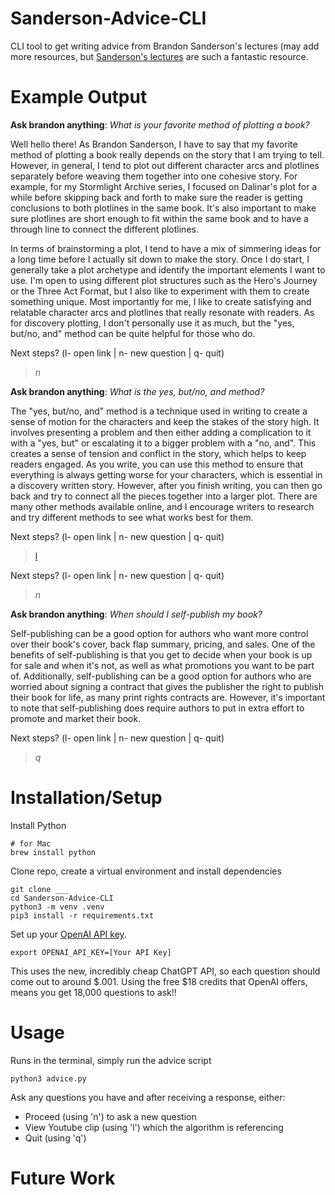 # Sanderson-Advice-CLI
CLI tool to get writing advice from Brandon Sanderson's lectures (may add more resources, but [Sanderson's lectures](https://www.youtube.com/watch?v=0cf-qdZ7GbA&list=PLSH_xM-KC3Zv-79sVZTTj-YA6IAqh8qeQ) are such a fantastic resource.

# Example Output

**Ask brandon anything**: *What is your favorite method of plotting a book?*

Well hello there! As Brandon Sanderson, I have to say that my favorite method of plotting a book really depends on the story that I am trying to tell. However, in general, I tend to plot out different character arcs and plotlines separately before weaving them together into one cohesive story. For example, for my Stormlight Archive series, I focused on Dalinar's plot for a while before skipping back and forth to make sure the reader is getting conclusions to both plotlines in the same book. It's also important to make sure plotlines are short enough to fit within the same book and to have a through line to connect the different plotlines. 

In terms of brainstorming a plot, I tend to have a mix of simmering ideas for a long time before I actually sit down to make the story. Once I do start, I generally take a plot archetype and identify the important elements I want to use. I'm open to using different plot structures such as the Hero's Journey or the Three Act Format, but I also like to experiment with them to create something unique. Most importantly for me, I like to create satisfying and relatable character arcs and plotlines that really resonate with readers. As for discovery plotting, I don't personally use it as much, but the "yes, but/no, and" method can be quite helpful for those who do.

Next steps? (l- open link | n- new question | q- quit)

> *n*

**Ask brandon anything**: *What is the yes, but/no, and method?*

The "yes, but/no, and" method is a technique used in writing to create a sense of motion for the characters and keep the stakes of the story high. It involves presenting a problem and then either adding a complication to it with a "yes, but" or escalating it to a bigger problem with a "no, and". This creates a sense of tension and conflict in the story, which helps to keep readers engaged. As you write, you can use this method to ensure that everything is always getting worse for your characters, which is essential in a discovery written story. However, after you finish writing, you can then go back and try to connect all the pieces together into a larger plot. There are many other methods available online, and I encourage writers to research and try different methods to see what works best for them.

Next steps? (l- open link | n- new question | q- quit)

> [l](https://www.youtube.com/watch?v=Qgbsz7Gnrd8&t=4117s&ab_channel=BrandonSanderson)            

Next steps? (l- open link | n- new question | q- quit)

> *n*

**Ask brandon anything**: *When should I self-publish my book?*

Self-publishing can be a good option for authors who want more control over their book's cover, back flap summary, pricing, and sales. One of the benefits of self-publishing is that you get to decide when your book is up for sale and when it's not, as well as what promotions you want to be part of. Additionally, self-publishing can be a good option for authors who are worried about signing a contract that gives the publisher the right to publish their book for life, as many print rights contracts are. However, it's important to note that self-publishing does require authors to put in extra effort to promote and market their book.

Next steps? (l- open link | n- new question | q- quit)

> *q*


# Installation/Setup

Install Python
```
# for Mac
brew install python
```

Clone repo, create a virtual environment and install dependencies
```
git clone ___
cd Sanderson-Advice-CLI
python3 -m venv .venv
pip3 install -r requirements.txt 
```

Set up your [OpenAI API key](https://platform.openai.com/account/api-keys).
```
export OPENAI_API_KEY=[Your API Key]
```
This uses the new, incredibly cheap ChatGPT API, so each question should come out to around $.001. Using the free $18 credits that OpenAI offers, means you get 18,000 questions to ask!!


# Usage

Runs in the terminal, simply run the advice script
```
python3 advice.py
```
Ask any questions you have and after receiving a response, either:
 - Proceed (using 'n') to ask a new question
 - View Youtube clip (using 'l') which the algorithm is referencing
 - Quit (using 'q')

# Future Work
